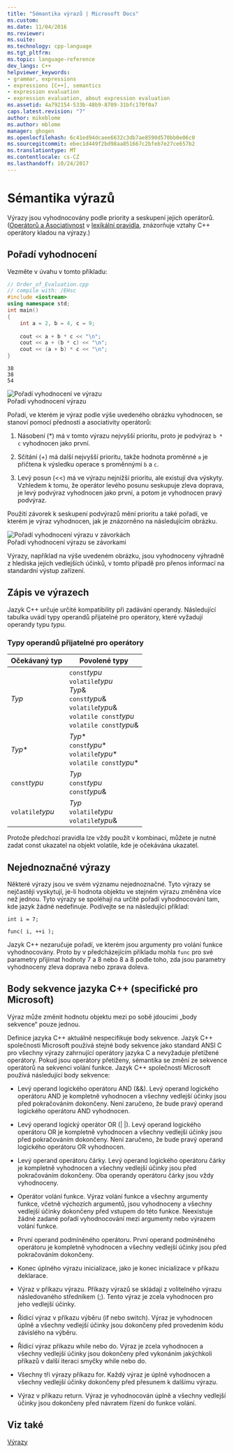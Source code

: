 ```yaml
---
title: "Sémantika výrazů | Microsoft Docs"
ms.custom: 
ms.date: 11/04/2016
ms.reviewer: 
ms.suite: 
ms.technology: cpp-language
ms.tgt_pltfrm: 
ms.topic: language-reference
dev_langs: C++
helpviewer_keywords:
- grammar, expressions
- expressions [C++], semantics
- expression evaluation
- expression evaluation, about expression evaluation
ms.assetid: 4a792154-533b-48b9-8709-31bfc170f0a7
caps.latest.revision: "7"
author: mikeblome
ms.author: mblome
manager: ghogen
ms.openlocfilehash: 6c41ed94dcaee6632c3db7ae8590d570bb0e06c0
ms.sourcegitcommit: ebec1d449f2bd98aa851667c2bfeb7e27ce657b2
ms.translationtype: MT
ms.contentlocale: cs-CZ
ms.lasthandoff: 10/24/2017
---
```

# <a name="semantics-of-expressions"></a>Sémantika výrazů
Výrazy jsou vyhodnocovány podle priority a seskupení jejich operátorů. ([Operátorů a Asociativnost](../cpp/cpp-built-in-operators-precedence-and-associativity.md) v [lexikální pravidla](../cpp/lexical-conventions.md), znázorňuje vztahy C++ operátory kladou na výrazy.)  
  
## <a name="order-of-evaluation"></a>Pořadí vyhodnocení  
 Vezměte v úvahu v tomto příkladu:  
  
```cpp  
// Order_of_Evaluation.cpp  
// compile with: /EHsc  
#include <iostream>  
using namespace std;  
int main()  
{  
    int a = 2, b = 4, c = 9;  
  
    cout << a + b * c << "\n";  
    cout << a + (b * c) << "\n";  
    cout << (a + b) * c << "\n";  
}  
```  
  
```Output  
38  
38  
54  
```  
  
 ![Pořadí vyhodnocení ve výrazu](../cpp/media/vc38zv1.gif "vc38ZV1")  
Pořadí vyhodnocení výrazu  
  
 Pořadí, ve kterém je výraz podle výše uvedeného obrázku vyhodnocen, se stanoví pomocí přednosti a asociativity operátorů:  
  
1.  Násobení (*) má v tomto výrazu nejvyšší prioritu, proto je podvýraz `b * c` vyhodnocen jako první.  
  
2.  Sčítání (+) má další nejvyšší prioritu, takže hodnota proměnné `a` je přičtena k výsledku operace s proměnnými `b` a `c`.  
  
3.  Levý posun (<<) má ve výrazu nejnižší prioritu, ale existují dva výskyty. Vzhledem k tomu, že operátor levého posunu seskupuje zleva doprava, je levý podvýraz vyhodnocen jako první, a potom je vyhodnocen pravý podvýraz.  
  
 Použití závorek k seskupení podvýrazů mění prioritu a také pořadí, ve kterém je výraz vyhodnocen, jak je znázorněno na následujícím obrázku.  
  
 ![Pořadí vyhodnocení výrazu v závorkách](../cpp/media/vc38zv2.gif "vc38ZV2")  
Pořadí vyhodnocení výrazu se závorkami  
  
 Výrazy, například na výše uvedeném obrázku, jsou vyhodnoceny výhradně z hlediska jejich vedlejších účinků, v tomto případě pro přenos informací na standardní výstup zařízení.  
  
## <a name="notation-in-expressions"></a>Zápis ve výrazech  
 Jazyk C++ určuje určité kompatibility při zadávání operandy. Následující tabulka uvádí typy operandů přijatelné pro operátory, které vyžadují operandy typu *typu*.  
  
### <a name="operand-types-acceptable-to-operators"></a>Typy operandů přijatelné pro operátory  
  
|Očekávaný typ|Povolené typy|  
|-------------------|-------------------|  
|*Typ*|`const`*typu*<br /> `volatile`*typu*<br /> *Typ*&<br /> `const`*typu*&<br /> `volatile`*typu*&<br /> `volatile const`*typu*<br /> `volatile const`*typu*&|  
|*Typ*\*|*Typ*\*<br /> `const`*typu*\*<br /> `volatile`*typu*\*<br /> `volatile const`*typu*\*|  
|`const`*typu*|*Typ*<br /> `const`*typu*<br />`const`*typu*&|  
|`volatile`*typu*|*Typ*<br /> `volatile`*typu*<br /> `volatile`*typu*&|  
  
 Protože předchozí pravidla lze vždy použít v kombinaci, můžete je nutné zadat const ukazatel na objekt volatile, kde je očekávána ukazatel.  
  
## <a name="ambiguous-expressions"></a>Nejednoznačné výrazy  
 Některé výrazy jsou ve svém významu nejednoznačné. Tyto výrazy se nejčastěji vyskytují, je-li hodnota objektu ve stejném výrazu změněna více než jednou. Tyto výrazy se spoléhají na určité pořadí vyhodnocování tam, kde jazyk žádné nedefinuje. Podívejte se na následující příklad:  
  
```  
int i = 7;  
  
func( i, ++i );  
```  
  
 Jazyk C++ nezaručuje pořadí, ve kterém jsou argumenty pro volání funkce vyhodnocovány. Proto by v předcházejícím příkladu mohla `func` pro své parametry přijímat hodnoty 7 a 8 nebo 8 a 8 podle toho, zda jsou parametry vyhodnoceny zleva doprava nebo zprava doleva.  
  
## <a name="c-sequence-points-microsoft-specific"></a>Body sekvence jazyka C++ (specifické pro Microsoft)  
 Výraz může změnit hodnotu objektu mezi po sobě jdoucími „body sekvence“ pouze jednou.  
  
 Definice jazyka C++ aktuálně nespecifikuje body sekvence. Jazyk C++ společnosti Microsoft používá stejné body sekvence jako standard ANSI C pro všechny výrazy zahrnující operátory jazyka C a nevyžaduje přetížené operátory. Pokud jsou operátory přetíženy, sémantika se změní ze sekvence operátorů na sekvenci volání funkce. Jazyk C++ společnosti Microsoft používá následující body sekvence:  
  
-   Levý operand logického operátoru AND (&&). Levý operand logického operátoru AND je kompletně vyhodnocen a všechny vedlejší účinky jsou před pokračováním dokončeny. Není zaručeno, že bude pravý operand logického operátoru AND vyhodnocen.  
  
-   Levý operand logický operátor OR (&#124; &#124;). Levý operand logického operátoru OR je kompletně vyhodnocen a všechny vedlejší účinky jsou před pokračováním dokončeny. Není zaručeno, že bude pravý operand logického operátoru OR vyhodnocen.  
  
-   Levý operand operátoru čárky. Levý operand logického operátoru čárky je kompletně vyhodnocen a všechny vedlejší účinky jsou před pokračováním dokončeny. Oba operandy operátoru čárky jsou vždy vyhodnoceny.  
  
-   Operátor volání funkce. Výraz volání funkce a všechny argumenty funkce, včetně výchozích argumentů, jsou vyhodnoceny a všechny vedlejší účinky dokončeny před vstupem do této funkce. Neexistuje žádné zadané pořadí vyhodnocování mezi argumenty nebo výrazem volání funkce.  
  
-   První operand podmíněného operátoru. První operand podmíněného operátoru je kompletně vyhodnocen a všechny vedlejší účinky jsou před pokračováním dokončeny.  
  
-   Konec úplného výrazu inicializace, jako je konec inicializace v příkazu deklarace.  
  
-   Výraz v příkazu výrazu. Příkazy výrazů se skládají z volitelného výrazu následovaného středníkem (;). Tento výraz je zcela vyhodnocen pro jeho vedlejší účinky.  
  
-   Řídicí výraz v příkazu výběru (if nebo switch). Výraz je vyhodnocen úplně a všechny vedlejší účinky jsou dokončeny před provedením kódu závislého na výběru.  
  
-   Řídicí výraz příkazu while nebo do. Výraz je zcela vyhodnocen a všechny vedlejší účinky jsou dokončeny před vykonáním jakýchkoli příkazů v další iteraci smyčky while nebo do.  
  
-   Všechny tři výrazy příkazu for. Každý výraz je úplně vyhodnocen a všechny vedlejší účinky dokončeny před přesunem k dalšímu výrazu.  
  
-   Výraz v příkazu return. Výraz je vyhodnocován úplně a všechny vedlejší účinky jsou dokončeny před návratem řízení do funkce volání.  
  
## <a name="see-also"></a>Viz také  
 [Výrazy](../cpp/expressions-cpp.md)